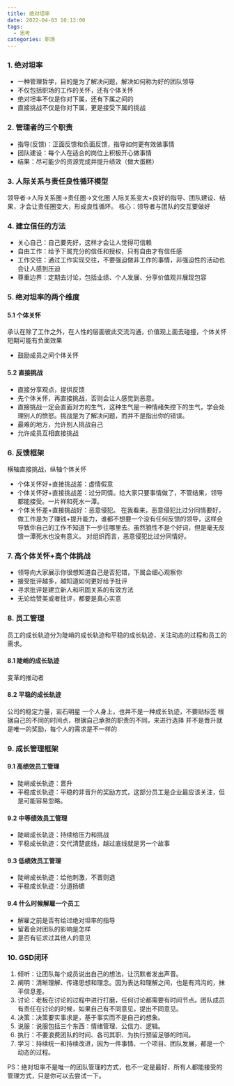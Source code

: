 ```yaml
---
title: 绝对坦率
date: 2022-04-03 10:13:00
tags: 
  - 思考
categories: 职场
---
```

### 1. 绝对坦率
- 一种管理哲学，目的是为了解决问题，解决如何称为好的团队领导
- 不仅包括职场的工作的关怀，还有个体关怀
- 绝对坦率不仅是你对下属，还有下属之间的
- 直接挑战不仅是你对下属，更是接受下属的挑战
### 2. 管理者的三个职责
- 指导(反馈)：正面反馈和负面反馈，指导如何更有效做事情
- 团队建设：每个人在适合的岗位上积极开心做事情
- 结果：尽可能少的资源完成并提升绩效（做大蛋糕）
### 3. 人际关系与责任良性循环模型
领导者->人际关系圈->责任圈->文化圈
人际关系变大+良好的指导、团队建设、结果，才会让责任圈变大，形成良性循环。
核心：领导者与团队的交互要做好
### 4. 建立信任的方法
- 关心自己：自己要先好，这样才会让人觉得可信赖
- 自由工作：给予下属充分的信任和授权，只有自由才有信任感
- 工作交往：通过工作实现交往，不要强迫做非工作的事情，非强迫性的活动也会让人感到压迫
- 尊重边界：定期去讨论，包括业绩、个人发展、分享价值观并展现包容
### 5. 绝对坦率的两个维度
#### 5.1 个体关怀
承认在除了工作之外，在人性的层面彼此交流沟通，价值观上面去碰撞，个体关怀短期可能有负面效果
- 鼓励成员之间个体关怀
#### 5.2 直接挑战
- 直接分享观点，提供反馈
- 先个体关怀，再直接挑战，否则会让人感觉到恶意。
- 直接挑战一定会直面对方的生气，这种生气是一种情绪失控下的生气，学会处理别人的愤怒。挑战是为了解决问题，而并不是指出你的错误。
- 最难的地方，允许别人挑战自己
- 允许成员互相直接挑战
### 6. 反馈框架
横轴直接挑战，纵轴个体关怀
- 个体关怀好+直接挑战差：虚情假意
- 个体关怀好+直接挑战差：过分同情。给大家只要事情做了，不管结果，领导都能接受。一片祥和死水一潭。
- 个体关怀差+直接挑战好：恶意侵犯。
在我看来，恶意侵犯比过分同情要好，做工作是为了赚钱+提升能力，谁都不想要一个没有任何反馈的领导，这样会导致你自己的工作不知道下一步往哪里去。虽然狼性不是个好词，但是毫无反馈一潭死水也没有意义。
对组织而言，恶意侵犯比过分同情好。
### 7. 高个体关怀+高个体挑战
- 领导向大家展示你很想知道自己是否犯错，下属会细心观察你
- 接受批评越多，越知道如何更好给予批评
- 寻求批评是建立新人和巩固关系的有效方法
- 无论给赞美或者批评，都要是真心实意
### 8. 员工管理
员工的成长轨迹分为陡峭的成长轨迹和平稳的成长轨迹，关注动态的过程和员工的需求。
#### 8.1 陡峭的成长轨迹
变革的推动者
#### 8.2 平稳的成长轨迹
公司的稳定力量，岩石明星
一个人身上，也并不是一种成长轨迹，不要贴标签
根据自己的不同的时间点，根据自己承担的职责的不同，来进行选择
并不是晋升就是唯一的奖励，每个人的需求是不一样的
### 9. 成长管理框架
#### 9.1 高绩效员工管理
- 陡峭成长轨迹：晋升
- 平稳成长轨迹：平稳的非晋升的奖励方式，这部分员工是企业最应该关注，但是可能容易忽略。
#### 9.2 中等绩效员工管理
- 陡峭成长轨迹：持续给压力和挑战
- 平稳成长轨迹：交代清楚底线，越过底线就是另一个故事
#### 9.3 低绩效员工管理
- 陡峭成长轨迹：给他刺激，不晋则退
- 平稳成长轨迹：分道扬镳
#### 9.4 什么时候解雇一个员工
- 解雇之前是否有给过绝对坦率的指导
- 留着会对团队的影响是怎样
- 是否有征求过其他人的意见
### 10. GSD闭环
1. 倾听：让团队每个成员说出自己的想法，让沉默者发出声音。
2. 阐明：清晰理解、传递思想和理念。因为表达和理解之间，也是有鸿沟的，抹平信息差。
3. 讨论：老板在讨论的过程中进行打磨，任何讨论都需要有时间节点。团队成员有责任在讨论的时候，如果自己有不同意见，提出不同意见。
4. 决策：决策要实事求是，基于事实而不是自己的想象。
5. 说服：说服包括三个东西：情绪管理、公信力、逻辑。
6. 执行：不要浪费团队的时间、各司其职、为执行预留足够的时间。
7. 学习：持续统一和持续改进，因为一件事情、一个项目、团队发展，都是一个动态的过程。

PS：绝对坦率不是唯一的团队管理的方式，也不一定是最好、所有人都能接受的管理方式，只是你可以去尝试一下。
